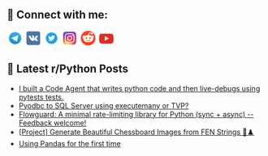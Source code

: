 ## 🔎 Connect with me:
[<img src="https://github.com/bullbesh/bullbesh/blob/main/images/Telegram.png" width="32" height="32" />](https://t.me/bullbesh)
[<img src="https://github.com/bullbesh/bullbesh/blob/main/images/VK.png" width="32" height="32" />](https://vk.com/bullbesh)
[<img src="https://github.com/bullbesh/bullbesh/blob/main/images/Twitter.png" width="32" height="32" />](https://twitter.com/bullbesh1)
[<img src="https://github.com/bullbesh/bullbesh/blob/main/images/Instagram.png" width="32" height="32" />](https://www.instagram.com/bullbesh)
[<img src="https://github.com/bullbesh/bullbesh/blob/main/images/Reddit.png" width="32" height="32" />](https://www.reddit.com/user/bullbesh)
[<img src="https://github.com/bullbesh/bullbesh/blob/main/images/YouTube.png" width="32" height="32" />](https://www.youtube.com/channel/UCtfjRs6uzgq5mfm8S06WTcg)

## 📕 Latest r/Python Posts
<!-- BLOG-POST-LIST:START -->
- [I built a Code Agent that writes python code and then live-debugs using pytests tests.](https://www.reddit.com/r/Python/comments/1l8ws23/i_built_a_code_agent_that_writes_python_code_and/)
- [Pyodbc to SQL Server using executemany or TVP?](https://www.reddit.com/r/Python/comments/1l8mq91/pyodbc_to_sql_server_using_executemany_or_tvp/)
- [Flowguard: A minimal rate-limiting library for Python &lpar;sync + async&rpar; -- Feedback welcome!](https://www.reddit.com/r/Python/comments/1l8kqsg/flowguard_a_minimal_ratelimiting_library_for/)
- [[Project] Generate Beautiful Chessboard Images from FEN Strings 🧠♟️](https://www.reddit.com/r/Python/comments/1l8hdwz/project_generate_beautiful_chessboard_images_from/)
- [Using Pandas for the first time](https://www.reddit.com/r/Python/comments/1l8hdw8/using_pandas_for_the_first_time/)
<!-- BLOG-POST-LIST:END -->
